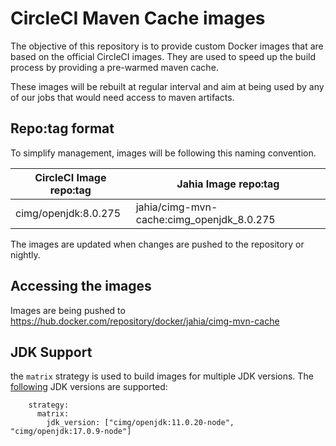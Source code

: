 # CircleCI Maven Cache images

The objective of this repository is to provide custom Docker images that are based on the official CircleCI images.
They are used to speed up the build process by providing a pre-warmed maven cache.

These images will be rebuilt at regular interval and aim at being used by any of our jobs that would need access to maven artifacts.

## Repo:tag format

To simplify management, images will be following this naming convention.

| CircleCI Image repo:tag | Jahia Image repo:tag |
|---|---|
| cimg/openjdk:8.0.275 | jahia/cimg-mvn-cache:cimg_openjdk_8.0.275

The images are updated when changes are pushed to the repository or nightly.

## Accessing the images

Images are being pushed to https://hub.docker.com/repository/docker/jahia/cimg-mvn-cache

## JDK Support

the `matrix` strategy is used to build images for multiple JDK versions. The [following](.github/workflows/build-and-push.yml#L13-L16) JDK versions are supported:
``` 
    strategy:
      matrix:
        jdk_version: ["cimg/openjdk:11.0.20-node", "cimg/openjdk:17.0.9-node"]
 ```


